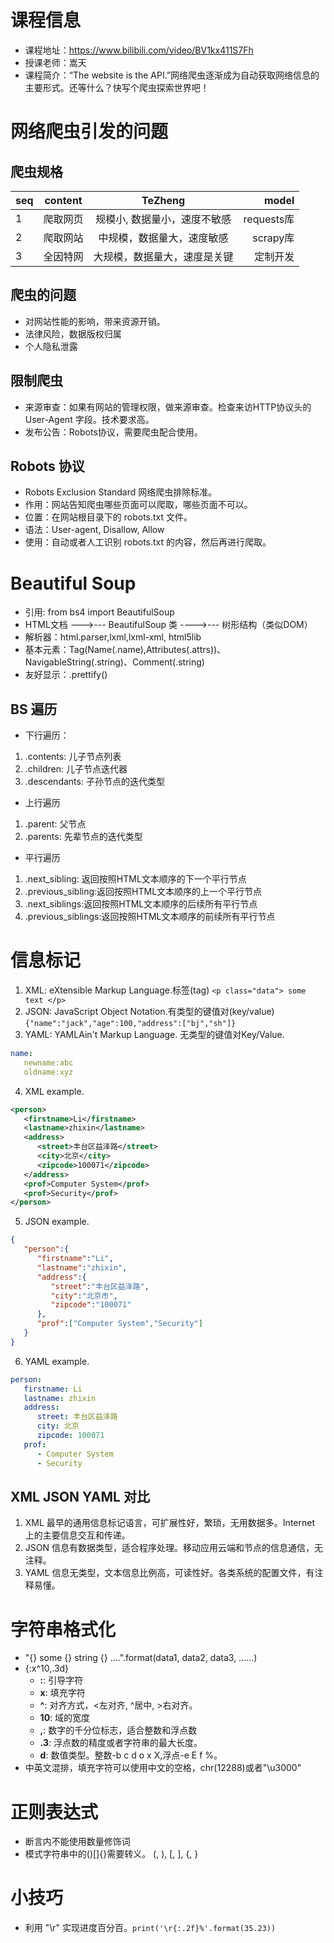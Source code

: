 # 课程信息
* 课程地址：https://www.bilibili.com/video/BV1kx411S7Fh
* 授课老师：嵩天
* 课程简介：“The website is the API.”网络爬虫逐渐成为自动获取网络信息的主要形式。还等什么？快写个爬虫探索世界吧！

# 网络爬虫引发的问题
## 爬虫规格
| seq | content |  TeZheng                   |   model     |
| --- |:------: | :------------------------: | -----------:|
|   1 | 爬取网页 | 规模小, 数据量小，速度不敏感 | requests库  |
|   2 | 爬取网站 | 中规模，数据量大，速度敏感   | scrapy库    |
|   3 | 全因特网 | 大规模，数据量大，速度是关键 | 定制开发     |

## 爬虫的问题
* 对网站性能的影响，带来资源开销。
* 法律风险，数据版权归属
* 个人隐私泄露

## 限制爬虫
* 来源审查：如果有网站的管理权限，做来源审查。检查来访HTTP协议头的 User-Agent 字段。技术要求高。
* 发布公告：Robots协议，需要爬虫配合使用。

## Robots 协议
* Robots Exclusion Standard 网络爬虫排除标准。
* 作用：网站告知爬虫哪些页面可以爬取，哪些页面不可以。
* 位置：在网站根目录下的 robots.txt 文件。
* 语法：User-agent, Disallow, Allow
* 使用：自动或者人工识别 robots.txt 的内容，然后再进行爬取。

# Beautiful Soup
* 引用: from bs4 import BeautifulSoup
* HTML文档 --->--- BeautifulSoup 类 ---->--- 树形结构（类似DOM）
* 解析器：html.parser,lxml,lxml-xml, html5lib
* 基本元素：Tag(Name(.name),Attributes(.attrs))、NavigableString(.string)、Comment(.string)
* 友好显示：.prettify()
## BS 遍历
* 下行遍历：
 1. .contents: 儿子节点列表
 2. .children: 儿子节点迭代器
 3. .descendants: 子孙节点的迭代类型
 * 上行遍历
 1. .parent: 父节点
 2. .parents: 先辈节点的迭代类型
 * 平行遍历
 1. .next_sibling: 返回按照HTML文本顺序的下一个平行节点
 2. .previous_sibling:返回按照HTML文本顺序的上一个平行节点
 3. .next_siblings:返回按照HTML文本顺序的后续所有平行节点
 4. .previous_siblings:返回按照HTML文本顺序的前续所有平行节点

# 信息标记
1. XML: eXtensible Markup Language.标签(tag) `<p class="data"> some text </p>`
2. JSON: JavaScript Object Notation.有类型的键值对(key/value)`{"name":"jack","age":100,"address":["bj","sh"]}`
3. YAML: YAMLAin't Markup Language.  无类型的键值对Key/Value.
```yaml
name:
   newname:abc
   oldname:xyz
```
4. XML example.
``` XML
<person>
   <firstname>Li</firstname>
   <lastname>zhixin</lastname>
   <address>
      <street>丰台区益泽路</street>
      <city>北京</city>
      <zipcode>100071</zipcode>
   </address>
   <prof>Computer System</prof>
   <prof>Security</prof>
</person>
```
5. JSON example.
```JSON
{
   "person":{
      "firstname":"Li",
      "lastname":"zhixin",
      "address":{
         "street":"丰台区益泽路",
         "city":"北京市",
         "zipcode":"100071"
      },
      "prof":["Computer System","Security"]
   }
}
```
6. YAML example.
```YAML
person:
   firstname: Li
   lastname: zhixin
   address:
      street: 丰台区益泽路
      city: 北京
      zipcode: 100071
   prof:
      - Computer System
      - Security
```
## XML JSON YAML 对比
1. XML 最早的通用信息标记语言，可扩展性好，繁琐，无用数据多。Internet 上的主要信息交互和传递。
2. JSON 信息有数据类型，适合程序处理。移动应用云端和节点的信息通信，无注释。
3. YAML 信息无类型，文本信息比例高，可读性好。各类系统的配置文件，有注释易懂。

# 字符串格式化
* "{} some {} string {} ....".format(data1, data2, data3, ......)
* {:x^10,.3d}
  * **:**: 引导字符
  * **x**: 填充字符
  * **^**: 对齐方式，<左对齐, ^居中, >右对齐。
  * **10**: 域的宽度
  * **,**: 数字的千分位标志，适合整数和浮点数
  * **.3**: 浮点数的精度或者字符串的最大长度。
  * **d**: 数值类型。整数-b c d o x X,浮点-e E f %。
* 中英文混排，填充字符可以使用中文的空格，chr(12288)或者"\u3000"

# 正则表达式
* 断言内不能使用数量修饰词
* 模式字符串中的()[]{}需要转义。 \(, \), \[, \], \{, \}
# 小技巧
* 利用 "\r" 实现进度百分百。`print('\r{:.2f}%'.format(35.23))`